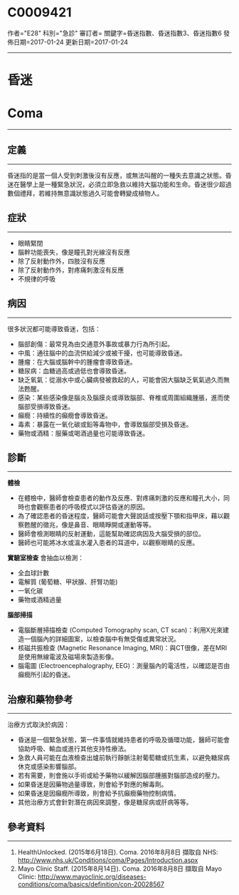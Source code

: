 # C0009421
作者="E28"
科別="急診"
審訂者=
關鍵字=昏迷指數、昏迷指數3、昏迷指數6
發佈日期=2017-01-24
更新日期=2017-01-24

----------
# 昏迷
# Coma
----------
## 定義
----------

昏迷指的是當一個人受到刺激後沒有反應，或無法叫醒的一種失去意識之狀態。昏迷在醫學上是一種緊急狀況，必須立即急救以維持大腦功能和生命。昏迷很少超過數個禮拜，若維持無意識狀態過久可能會轉變成植物人。

## 症狀
----------
- 眼睛緊閉
- 腦幹功能喪失，像是瞳孔對光線沒有反應
- 除了反射動作外，四肢沒有反應
- 除了反射動作外，對疼痛刺激沒有反應
- 不規律的呼吸
## 病因
----------

很多狀況都可能導致昏迷，包括：

- 腦部創傷：最常見為由交通意外事故或暴力行為所引起。
- 中風：通往腦中的血流供給減少或被干擾，也可能導致昏迷。
- 腫瘤：在大腦或腦幹中的腫瘤會導致昏迷。
- 糖尿病：血糖過高或過低也會導致昏迷。
- 缺乏氧氣：從溺水中或心臟病發被救起的人，可能會因大腦缺乏氧氣過久而無法甦醒。
- 感染：某些感染像是腦炎及腦膜炎或導致腦部、脊椎或周圍組織腫脹，進而使腦部受損導致昏迷。
- 癲癇：持續性的癲癇會導致昏迷。
- 毒素：暴露在一氧化碳或鉛等毒物中，會導致腦部受損及昏迷。
- 藥物或酒精：服藥或喝酒過量也可能導致昏迷。
## 診斷
----------

**體檢**

- 在體檢中，醫師會檢查患者的動作及反應、對疼痛刺激的反應和瞳孔大小，同時也會觀察患者的呼吸模式以評估昏迷的原因。
- 為了確認患者的昏迷程度，醫師可能會大聲說話或按壓下顎和指甲床，藉以觀察甦醒的徵兆，像是鼻音、眼睛睜開或運動等等。
- 醫師會檢測眼睛的反射運動，這能幫助確認病因及大腦受損的部位。
- 醫師也可能將冰水或溫水灌入患者的耳道中，以觀察眼睛的反應。

**實驗室檢查**
會抽血以檢測：

- 全血球計數
- 電解質 (葡萄糖、甲狀腺、肝腎功能)
- 一氧化碳
- 藥物或酒精過量

**腦部掃描**

- 電腦斷層掃描檢查 (Computed Tomography scan, CT scan)：利用X光來建造一個腦內的詳細圖案，以檢查腦中有無受傷或異常狀況。
- 核磁共振檢查 (Magnetic Resonance Imaging, MRI)：與CT很像，差在MRI是使用無線電波及磁場來製造影像。
- 腦電圖 (Electroencephalography, EEG)：測量腦內的電活性，以確認是否由癲癇所引起的昏迷。
## 治療和藥物參考
----------

治療方式取決於病因：

- 昏迷是一個緊急狀態，第一件事情就維持患者的呼吸及循環功能，醫師可能會協助呼吸、輸血或進行其他支持性療法。
- 急救人員可能在血液檢查出爐前執行靜脈注射葡萄糖或抗生素，以避免糖尿病休克或感染影響腦部。
- 若有需要，則會施以手術或給予藥物以緩解因腦部腫脹對腦部造成的壓力。
- 如果昏迷是因藥物過量導致，則會給予對應的解毒劑。
- 如果昏迷是因癲癇所導致，則會給予抗癲癇藥物控制病情。
- 其他治療方式會針對潛在病因來調整，像是糖尿病或肝病等等。
## 參考資料
----------
1. HealthUnlocked. (2015年6月18日). Coma. 2016年8月8日 擷取自 NHS: 
  http://www.nhs.uk/Conditions/coma/Pages/Introduction.aspx
2. Mayo Clinic Staff. (2015年8月14日). Coma. 2016年8月8日 擷取自 Mayo Clinic: 
  http://www.mayoclinic.org/diseases-conditions/coma/basics/definition/con-20028567


